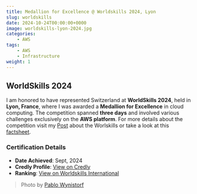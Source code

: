 ```yaml
---
title: Medallion for Excellence @ Worldskills 2024, Lyon
slug: worldskills
date: 2024-10-24T00:00:00+0000
image: worldskills-lyon-2024.jpg
categories:
    - AWS
tags:
    - AWS
    - Infrastructure
weight: 1
---
```


## WorldSkills 2024

I am honored to have represented Switzerland at **WorldSkills 2024**, held in **Lyon, France**, where I was awarded a **Medallion for Excellence** in cloud computing. The competition spanned **three days** and involved various challenges exclusively on the **AWS platform**. For more details about the competition visit my [Post](/projects/worldskills/) about the Worlskills or take a look at this [factsheet](https://worldskills.org/skills/id/545/).

### Certification Details

- **Date Achieved**: Sept, 2024
- **Credly Profile**: [View on Credly](https://www.credly.com/badges/4690a58e-1ae4-4f63-b504-e775956e6b2b) 
- **Ranking**: [View on Worldskills International](https://results.worldskills.org/results?event=579&offset=0&skill=1706&base_skill=545)

> Photo by [Pablo Wynistorf](https://www.pablo.one)